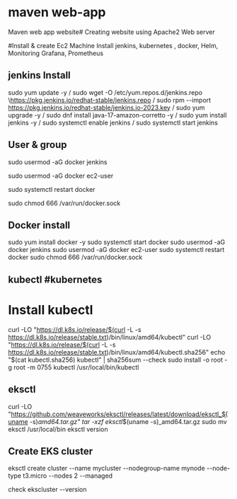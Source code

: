 # maven web-app
Maven web app website#
Creating website using Apache2 Web server

#Install & create Ec2 Machine 
Install jenkins, kubernetes , docker, Helm, Monitoring Grafana, Prometheus 

jenkins Install
----------------------------------------------
sudo yum update -y /
sudo wget -O /etc/yum.repos.d/jenkins.repo \https://pkg.jenkins.io/redhat-stable/jenkins.repo /
sudo rpm --import https://pkg.jenkins.io/redhat-stable/jenkins.io-2023.key /
sudo yum upgrade -y /
sudo dnf install java-17-amazon-corretto -y /
sudo yum install jenkins -y /
sudo systemctl enable jenkins /
sudo systemctl start jenkins

User & group 
--------------------------------------------------
sudo usermod -aG docker jenkins

sudo usermod -aG docker ec2-user

sudo systemctl restart docker

sudo chmod 666 /var/run/docker.sock

Docker install 
-------------------------------------------------
sudo yum install docker -y
sudo systemctl start docker
sudo usermod -aG docker jenkins
sudo usermod -aG docker ec2-user
sudo systemctl restart docker
sudo chmod 666 /var/run/docker.sock

kubectl #kubernetes 
------------------------------------------------
# Install kubectl
curl -LO "https://dl.k8s.io/release/$(curl -L -s https://dl.k8s.io/release/stable.txt)/bin/linux/amd64/kubectl"
curl -LO "https://dl.k8s.io/release/$(curl -L -s https://dl.k8s.io/release/stable.txt)/bin/linux/amd64/kubectl.sha256"
echo "$(cat kubectl.sha256) kubectl" | sha256sum --check
sudo install -o root -g root -m 0755 kubectl /usr/local/bin/kubectl


eksctl
------------------------------------------------
curl -LO "https://github.com/weaveworks/eksctl/releases/latest/download/eksctl_$(uname -s)_amd64.tar.gz"
tar -xzf eksctl_$(uname -s)_amd64.tar.gz
sudo mv eksctl /usr/local/bin
eksctl version


Create EKS cluster
-----------------------------------------------------
eksctl create cluster --name mycluster --nodegroup-name mynode --node-type t3.micro --nodes 2 --managed

check ekscluster --version
